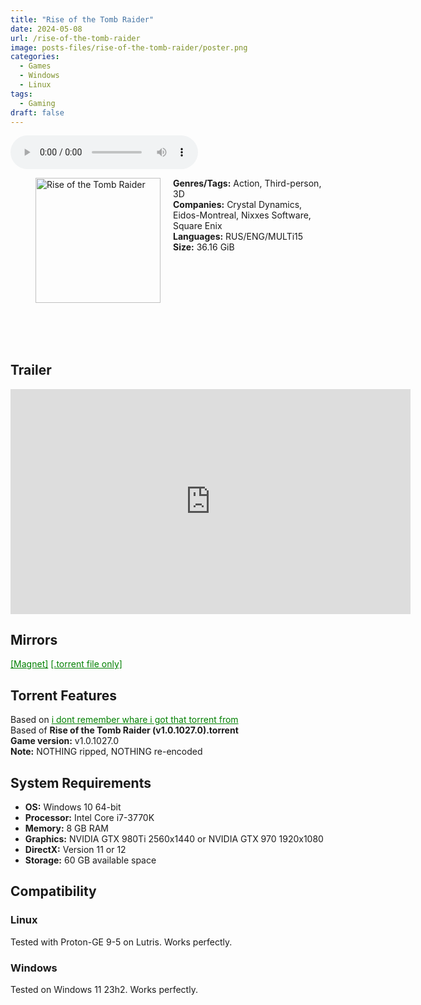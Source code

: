 ```yaml
---
title: "Rise of the Tomb Raider"
date: 2024-05-08
url: /rise-of-the-tomb-raider
image: posts-files/rise-of-the-tomb-raider/poster.png
categories:
  - Games
  - Windows
  - Linux
tags:
  - Gaming
draft: false
---
```


<style>
  body.dark-mode,
  body.dark-mode main * {
    background: url('/posts-files/rise-of-the-tomb-raider/background.png') center center fixed no-repeat;
    background-size: cover;
    color: #f5f5f5;
  }
</style>

<script>
    document.addEventListener('DOMContentLoaded', function () {
        document.body.classList.add('dark-mode');
        localStorage.setItem('darkMode', 'true');
    });
</script>

<audio controls autoplay>
  <source src="/posts-files/rise-of-the-tomb-raider/music.mp3" type="audio/mp3">
  Your browser does not support the audio tag.
</audio>

<figure style="float: left; margin-right: 20px;">
  <img src="/posts-files/rise-of-the-tomb-raider/poster.png" alt="Rise of the Tomb Raider" style="width: 200px;">
</figure>

**Genres/Tags:** Action, Third-person, 3D  
**Companies:** Crystal Dynamics, Eidos-Montreal, Nixxes Software, Square Enix  
**Languages:** RUS/ENG/MULTi15  
**Size:** 36.16 GiB  
# ⠀
# ⠀

## Trailer
<iframe width="640" height="360" src="https://www.youtube.com/embed/1_FIyNcQSgA" title="Rise of the Tomb Raider - 20 Year Celebration Launch Trailer | PS4" frameborder="0" allow="accelerometer; autoplay; clipboard-write; encrypted-media; gyroscope; picture-in-picture; web-share" referrerpolicy="strict-origin-when-cross-origin" allowfullscreen></iframe>

## Mirrors
<a href="magnet:?xt=urn:btih:JXUPB2TXP5Y5T73IV44QSOLBHQBJ2OAN&dn=Rise%20of%20the%20Tomb%20Raider" style="color: green;">[Magnet]</a>
<a href="https://www.dropbox.com/scl/fi/1chjrm50l2kj0add1nrml/Shadow-of-the-Tomb-Raider.torrent?rlkey=2c5zi1hdemgplg5tk88jciixc&dl=1" style="color: green;">[.torrent file only]</a>

## Torrent Features
Based on <a href="https://www.dropbox.com/scl/fi/mbwx7wy40r0ye79ejs4n3/Rise-of-the-Tomb-Raider-v1.0.1027.0.torrent?rlkey=8eicbktn6qlfwmaq1mx01f1jo&dl=1" style="color: green;">i dont remember whare i got that torrent from</a>  
Based of **Rise of the Tomb Raider (v1.0.1027.0).torrent**  
**Game version:** v1.0.1027.0  
**Note:** NOTHING ripped, NOTHING re-encoded  

## System Requirements
- **OS:** Windows 10 64-bit
- **Processor:** Intel Core i7-3770K
- **Memory:** 8 GB RAM
- **Graphics:** NVIDIA GTX 980Ti 2560x1440 or NVIDIA GTX 970 1920x1080
- **DirectX:** Version 11 or 12 
- **Storage:** 60 GB available space

## Compatibility
### Linux
Tested with Proton-GE 9-5 on Lutris. Works perfectly.  

### Windows
Tested on Windows 11 23h2. Works perfectly.
